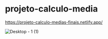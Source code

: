 # projeto-calculo-media

https://projeto-calculo-medias-finais.netlify.app/


![Desktop - 1 (1)](https://user-images.githubusercontent.com/96313008/191667620-2ded66d6-0f5e-4918-8f6e-86fa636cf195.png)
